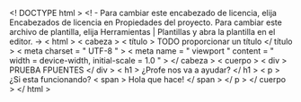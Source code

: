 <! DOCTYPE html >
<! -
Para cambiar este encabezado de licencia, elija Encabezados de licencia en Propiedades del proyecto.
Para cambiar este archivo de plantilla, elija Herramientas | Plantillas
y abra la plantilla en el editor.
->
< html >
    < cabeza >
        < título > TODO proporcionar un título </ título >
        < meta  charset = " UTF-8 " >
        < meta  name = " viewport " content = " width = device-width, initial-scale = 1.0 " >
    </ cabeza >
    < cuerpo >
        < div > PRUEBA FPUENTES </ div >
        < h1 > ¿Profe nos va a ayudar? </ h1 >
        < p > ¿Si esta funcionando? < span > Hola que hace! </ span > </ p >
    </ cuerpo >
</ html >

